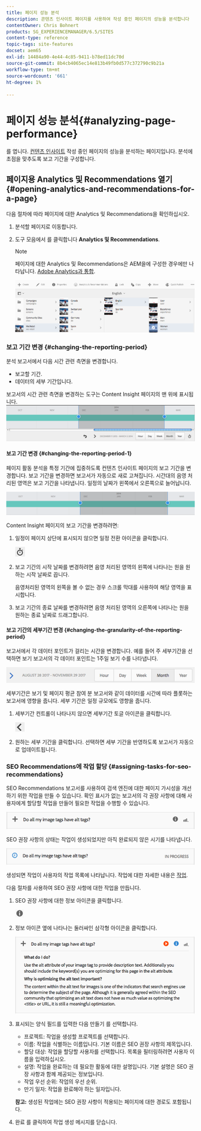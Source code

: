 ```yaml
---
title: 페이지 성능 분석
description: 콘텐츠 인사이트 페이지를 사용하여 작성 중인 페이지의 성능을 분석합니다
contentOwner: Chris Bohnert
products: SG_EXPERIENCEMANAGER/6.5/SITES
content-type: reference
topic-tags: site-features
docset: aem65
exl-id: 14484a90-4e44-4c85-9411-b78ed11dc70d
source-git-commit: 8b4cb4065ec14e813b49fb0d577c372790c9b21a
workflow-type: tm+mt
source-wordcount: '661'
ht-degree: 1%

---
```


# 페이지 성능 분석{#analyzing-page-performance}

를 엽니다. [컨텐츠 인사이트](/help/sites-authoring/content-insights.md) 작성 중인 페이지의 성능을 분석하는 페이지입니다. 분석에 초점을 맞추도록 보고 기간을 구성합니다.

## 페이지용 Analytics 및 Recommendations 열기 {#opening-analytics-and-recommendations-for-a-page}

다음 절차에 따라 페이지에 대한 Analytics 및 Recommendations을 확인하십시오.

1. 분석할 페이지로 이동합니다.
1. 도구 모음에서 를 클릭합니다 **Analytics 및 Recommendations**.

   >[!NOTE]
   >
   >페이지에 대한 Analytics 및 Recommendations은 AEM을에 구성한 경우에만 나타납니다. [Adobe Analytics과 통합](/help/sites-administering/adobeanalytics-connect.md).

   ![screen-shot_2019-03-05at115319](assets/screen-shot_2019-03-05at115319.png)

### 보고 기간 변경 {#changing-the-reporting-period}

분석 보고서에서 다음 시간 관련 측면을 변경합니다.

* 보고할 기간.
* 데이터의 세부 기간입니다.

보고서의 시간 관련 측면을 변경하는 도구는 Content Insight 페이지의 맨 위에 표시됩니다. ![chlimage_1-126](assets/chlimage_1-126.png)

#### 보고 기간 변경 {#changing-the-reporting-period-1}

페이지 활동 분석을 특정 기간에 집중하도록 컨텐츠 인사이트 페이지의 보고 기간을 변경합니다. 보고 기간을 변경하면 보고서가 자동으로 새로 고쳐집니다. 시간대의 음영 처리된 영역은 보고 기간을 나타냅니다. 일정의 날짜가 왼쪽에서 오른쪽으로 늘어납니다.

![chlimage_1-127](assets/chlimage_1-127.png)

Content Insight 페이지의 보고 기간을 변경하려면:

1. 일정이 페이지 상단에 표시되지 않으면 일정 전환 아이콘을 클릭합니다.

   ![일정 전환](do-not-localize/chlimage_1-22.png)

1. 보고 기간의 시작 날짜를 변경하려면 음영 처리된 영역의 왼쪽에 나타나는 원을 원하는 시작 날짜로 끕니다.

   음영처리된 영역의 왼쪽을 볼 수 없는 경우 스크롤 막대를 사용하여 해당 영역을 표시합니다.

1. 보고 기간의 종료 날짜를 변경하려면 음영 처리된 영역의 오른쪽에 나타나는 원을 원하는 종료 날짜로 드래그합니다.

#### 보고 기간의 세부기간 변경 {#changing-the-granularity-of-the-reporting-period}

보고서에서 각 데이터 포인트가 걸리는 시간을 변경합니다. 예를 들어 주 세부기간을 선택하면 보기 보고서의 각 데이터 포인트는 1주일 보기 수를 나타냅니다.

![screen_shot_2017-11-29at141001](assets/screen_shot_2017-11-29at141001.png)

세부기간은 보기 및 페이지 평균 참여 분 보고서와 같이 데이터를 시간에 따라 플롯하는 보고서에 영향을 줍니다. 세부 기간은 일정 규모에도 영향을 줍니다.

1. 세부기간 컨트롤이 나타나지 않으면 세부기간 토글 아이콘을 클릭합니다.

   ![chlimage_1-128](assets/chlimage_1-128.png)

1. 원하는 세부 기간을 클릭합니다. 선택하면 세부 기간을 반영하도록 보고서가 자동으로 업데이트됩니다.

### SEO Recommendations에 작업 할당 {#assigning-tasks-for-seo-recommendations}

SEO Recommendations 보고서를 사용하여 검색 엔진에 대한 페이지 가시성을 개선하기 위한 작업을 만들 수 있습니다. 확인 표시가 없는 보고서의 각 권장 사항에 대해 사용자에게 할당할 작업을 만들어 필요한 작업을 수행할 수 있습니다.

![chlimage_1-129](assets/chlimage_1-129.png)

SEO 권장 사항의 상태는 작업이 생성되었지만 아직 완료되지 않은 시기를 나타냅니다.

![chlimage_1-130](assets/chlimage_1-130.png)

생성되면 작업이 사용자의 작업 목록에 나타납니다. 작업에 대한 자세한 내용은 [작업](/help/sites-authoring/task-content.md).

다음 절차를 사용하여 SEO 권장 사항에 대한 작업을 만듭니다.

1. SEO 권장 사항에 대한 정보 아이콘을 클릭합니다.

   ![정보 아이콘](do-not-localize/chlimage_1-23.png)

1. 정보 아이콘 옆에 나타나는 둘러싸인 삼각형 아이콘을 클릭합니다.

   ![chlimage_1-131](assets/chlimage_1-131.png)

1. 표시되는 양식 필드를 입력한 다음 만들기 를 선택합니다.

   * 프로젝트: 작업을 생성할 프로젝트를 선택합니다.
   * 이름: 작업을 식별하는 이름입니다. 기본 이름은 SEO 권장 사항의 제목입니다.
   * 할당 대상: 작업을 할당할 사용자를 선택합니다. 목록을 필터링하려면 사용자 이름을 입력하십시오.
   * 설명: 작업을 완료하는 데 필요한 활동에 대한 설명입니다. 기본 설명은 SEO 권장 사항과 함께 제공되는 정보입니다.
   * 작업 우선 순위: 작업의 우선 순위.
   * 만기 일자: 작업을 완료해야 하는 일자입니다.

   **참고:** 생성된 작업에는 SEO 권장 사항이 적용되는 페이지에 대한 경로도 포함됩니다.

1. 완료 를 클릭하여 작업 생성 메시지를 닫습니다.
